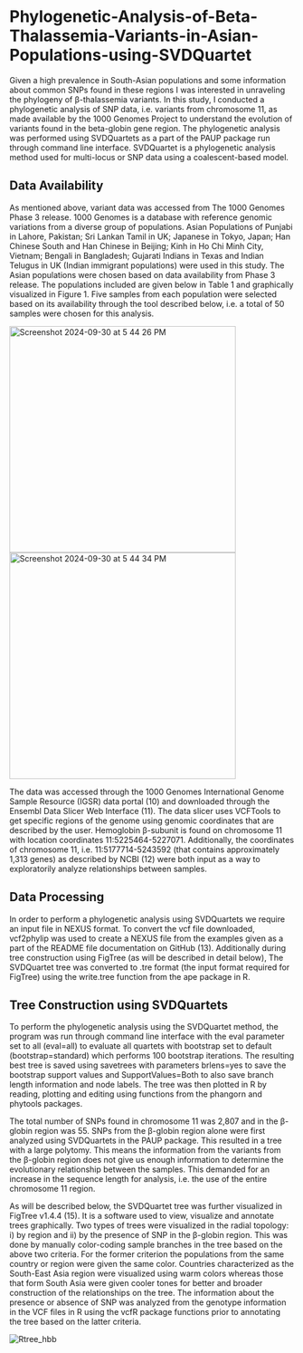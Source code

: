 # Phylogenetic-Analysis-of-Beta-Thalassemia-Variants-in-Asian-Populations-using-SVDQuartet

Given a high prevalence in South-Asian populations and some information about common SNPs found in these regions I was interested in unraveling the phylogeny of β-thalassemia variants. In this study, I conducted a phylogenetic analysis of SNP data, i.e. variants from chromosome 11, as made available by the 1000 Genomes Project to understand the evolution of  variants found in the beta-globin gene region. The phylogenetic analysis was performed using SVDQuartets as a part of the PAUP package run through command line interface. SVDQuartet is a phylogenetic analysis method used for multi-locus or SNP data using a coalescent-based model.

## Data Availability
As mentioned above, variant data was accessed from The 1000 Genomes Phase 3 release. 1000 Genomes is a database with reference genomic variations from a diverse group of populations. Asian Populations of Punjabi in Lahore, Pakistan; Sri Lankan Tamil in UK; Japanese in Tokyo, Japan; Han Chinese South and Han Chinese in Beijing; Kinh in Ho Chi Minh City, Vietnam; Bengali in Bangladesh; Gujarati Indians in Texas and Indian Telugus in UK (Indian immigrant populations) were used in this study. The Asian populations were chosen based on data availability from Phase 3 release. The populations included are given below in Table 1 and graphically visualized in Figure 1.  Five samples from each population were selected based on its availability through the tool described below, i.e. a total of 50 samples were chosen for this analysis.

<img width="400" alt="Screenshot 2024-09-30 at 5 44 26 PM" src="https://github.com/user-attachments/assets/436f2d05-e241-4742-88e4-a4b727bfab74">

<img width="400" alt="Screenshot 2024-09-30 at 5 44 34 PM" src="https://github.com/user-attachments/assets/07a75b5f-4d36-4674-ad6f-a7477b2d20de">

The data was accessed through the 1000 Genomes International Genome Sample Resource (IGSR) data portal (10) and downloaded through the Ensembl Data Slicer Web Interface (11). The data slicer uses VCFTools to get specific regions of the genome using genomic coordinates that are described by the user. Hemoglobin β-subunit is found on chromosome 11 with location coordinates 11:5225464-5227071. Additionally, the coordinates of chromosome 11, i.e. 11:5177714-5243592 (that contains approximately 1,313 genes) as described by NCBI (12) were both input as a way to exploratorily analyze relationships between samples.

## Data Processing
In order to perform a phylogenetic analysis using SVDQuartets we require an input file in NEXUS format. To convert the vcf file downloaded, vcf2phylip was used to create a NEXUS file from the examples given as a part of the README file documentation on GitHub (13). Additionally during tree construction using FigTree (as will be described in detail below), The SVDQuartet tree was converted to .tre format (the input format required for FigTree) using the write.tree function from the ape package in R.

## Tree Construction using SVDQuartets
To perform the phylogenetic analysis using the SVDQuartet method, the program was run through command line interface with the eval parameter set to all (eval=all) to evaluate all quartets with bootstrap set to default (bootstrap=standard) which performs 100 bootstrap iterations. The resulting best tree is saved using savetrees with parameters brlens=yes to save the bootstrap support values and SupportValues=Both to also save branch length information and node labels. The tree was then plotted in R by reading, plotting and editing using functions from the phangorn and phytools packages. 
	
The total number of SNPs found in chromosome 11 was 2,807 and in the β-globin region was 55. SNPs from the β-globin region alone were first analyzed using SVDQuartets in the PAUP package. This resulted in a tree with a large polytomy. This means the information from the variants from the β-globin region does not give us enough information to determine the evolutionary relationship between the samples. This demanded for an increase in the sequence length for analysis, i.e. the use of the entire chromosome 11 region. 

As will be described below, the SVDQuartet tree was further visualized in FigTree v1.4.4 (15). It is a software used to view, visualize and annotate trees graphically. Two types of trees were visualized in the radial topology: i) by region and ii) by the presence of SNP in the β-globin region. This was done by manually color-coding sample branches in the tree based on the above two criteria. For the former criterion the populations from the same country or region were given the same color. Countries characterized as the South-East Asia region were visualized using warm colors whereas those that form South Asia were given cooler tones for better and broader construction of the relationships on the tree. The information about the presence or absence of SNP was analyzed from the genotype information in the VCF files in R using the vcfR package functions prior to annotating the tree based on the latter criteria.

![Rtree_hbb](https://github.com/user-attachments/assets/6f4aeeae-e421-49cf-89b1-002f1e93ac48)


